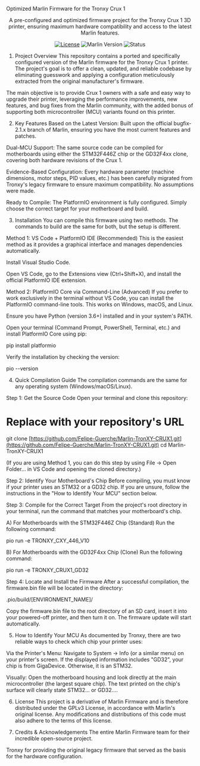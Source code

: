 Optimized Marlin Firmware for the Tronxy Crux 1
<p align="center">
A pre-configured and optimized firmware project for the Tronxy Crux 1 3D printer, ensuring maximum hardware compatibility and access to the latest Marlin features.
</p>

<p align="center">
<a href="https://www.google.com/search?q=https://github.com/MarlinFirmware/M Marlin/blob/bugfix-2.1.x/LICENSE"><img alt="License" src="https://img.shields.io/github/license/marlinfirmware/marlin.svg"></a>
<img alt="Marlin Version" src="https://www.google.com/search?q=https://img.shields.io/badge/Marlin-bugfix--2.1.x-brightgreen.svg">
<img alt="Status" src="https://www.google.com/search?q=https://img.shields.io/badge/Status-Ready%2520to%2520Compile-blue.svg">
</p>

1. Project Overview
This repository contains a ported and specifically configured version of the Marlin firmware for the Tronxy Crux 1 printer. The project's goal is to offer a clean, updated, and reliable codebase by eliminating guesswork and applying a configuration meticulously extracted from the original manufacturer's firmware.

The main objective is to provide Crux 1 owners with a safe and easy way to upgrade their printer, leveraging the performance improvements, new features, and bug fixes from the Marlin community, with the added bonus of supporting both microcontroller (MCU) variants found on this printer.

2. Key Features
Based on the Latest Version: Built upon the official bugfix-2.1.x branch of Marlin, ensuring you have the most current features and patches.

Dual-MCU Support: The same source code can be compiled for motherboards using either the STM32F446Z chip or the GD32F4xx clone, covering both hardware revisions of the Crux 1.

Evidence-Based Configuration: Every hardware parameter (machine dimensions, motor steps, PID values, etc.) has been carefully migrated from Tronxy's legacy firmware to ensure maximum compatibility. No assumptions were made.

Ready to Compile: The PlatformIO environment is fully configured. Simply choose the correct target for your motherboard and build.

3. Installation
You can compile this firmware using two methods. The commands to build are the same for both, but the setup is different.

Method 1: VS Code + PlatformIO IDE (Recommended)
This is the easiest method as it provides a graphical interface and manages dependencies automatically.

Install Visual Studio Code.

Open VS Code, go to the Extensions view (Ctrl+Shift+X), and install the official PlatformIO IDE extension.

Method 2: PlatformIO Core via Command-Line (Advanced)
If you prefer to work exclusively in the terminal without VS Code, you can install the PlatformIO command-line tools. This works on Windows, macOS, and Linux.

Ensure you have Python (version 3.6+) installed and in your system's PATH.

Open your terminal (Command Prompt, PowerShell, Terminal, etc.) and install PlatformIO Core using pip:

pip install platformio

Verify the installation by checking the version:

pio --version

4. Quick Compilation Guide
The compilation commands are the same for any operating system (Windows/macOS/Linux).

Step 1: Get the Source Code
Open your terminal and clone this repository:

# Replace with your repository's URL
git clone [https://github.com/Felipe-Guerche/Marlin-TronXY-CRUX1.git](https://github.com/Felipe-Guerche/Marlin-TronXY-CRUX1.git)
cd Marlin-TronXY-CRUX1

(If you are using Method 1, you can do this step by using File -> Open Folder... in VS Code and opening the cloned directory.)

Step 2: Identify Your Motherboard's Chip
Before compiling, you must know if your printer uses an STM32 or a GD32 chip. If you are unsure, follow the instructions in the "How to Identify Your MCU" section below.

Step 3: Compile for the Correct Target
From the project's root directory in your terminal, run the command that matches your motherboard's chip.

A) For Motherboards with the STM32F446Z Chip (Standard)
Run the following command:

pio run -e TRONXY_CXY_446_V10

B) For Motherboards with the GD32F4xx Chip (Clone)
Run the following command:

pio run -e TRONXY_CRUX1_GD32

Step 4: Locate and Install the Firmware
After a successful compilation, the firmware.bin file will be located in the directory:

.pio/build/[ENVIRONMENT_NAME]/

Copy the firmware.bin file to the root directory of an SD card, insert it into your powered-off printer, and then turn it on. The firmware update will start automatically.

5. How to Identify Your MCU
As documented by Tronxy, there are two reliable ways to check which chip your printer uses:

Via the Printer's Menu: Navigate to System -> Info (or a similar menu) on your printer's screen. If the displayed information includes "GD32", your chip is from GigaDevice. Otherwise, it is an STM32.

Visually: Open the motherboard housing and look directly at the main microcontroller (the largest square chip). The text printed on the chip's surface will clearly state STM32... or GD32....

6. License
This project is a derivative of Marlin Firmware and is therefore distributed under the GPLv3 License, in accordance with Marlin's original license. Any modifications and distributions of this code must also adhere to the terms of this license.

7. Credits & Acknowledgements
The entire Marlin Firmware team for their incredible open-source project.

Tronxy for providing the original legacy firmware that served as the basis for the hardware configuration.